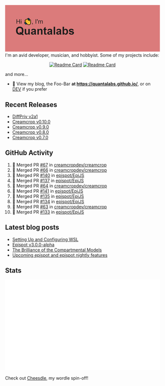 <img src="header.png">
I'm an avid developer, musician, and hobbyist. Some of my projects include:
<p align='center'><a href="https://github.com/Quantalabs/EpiJS"><img src="https://github-readme-stats.vercel.app/api/pin/?username=epispot&amp;repo=EpiJS" alt="Readme Card"></a>
<a href="https://github.com/Quantalabs/NCOVDashboard"><img src="https://github-readme-stats.vercel.app/api/pin/?username=Quantalabs&amp;repo=NCOVDashboard" alt="Readme Card"></a></p>


and more...

- 📜 View my blog, the Foo-Bar **at https://quantalabs.github.io/**, or on [DEV](https://dev.to/Quantalabs) if you prefer

## Recent Releases
- [DiffPriv v2a1](https://github.com/Quantalabs/DiffPriv/releases/tag/v2.0.0-alpha1)
- [Creamcrop v0.10.0](https://github.com/creamcropdev/creamcrop/releases/tag/v0.10.0)
- [Creamcrop v0.9.0](https://github.com/creamcropdev/creamcrop/releases/tag/v0.9.0)
- [Creamcrop v0.8.0](https://github.com/creamcropdev/creamcrop/releases/tag/v0.8.0)
- [Creamcrop v0.7.0](https://github.com/creamcropdev/creamcrop/releases/tag/v0.7.0)

## GitHub Activity
<!--START_SECTION:activity-->
1. 🎉 Merged PR [#67](https://github.com/creamcropdev/creamcrop/pull/67) in [creamcropdev/creamcrop](https://github.com/creamcropdev/creamcrop)
2. 🎉 Merged PR [#66](https://github.com/creamcropdev/creamcrop/pull/66) in [creamcropdev/creamcrop](https://github.com/creamcropdev/creamcrop)
3. 🎉 Merged PR [#140](https://github.com/epispot/EpiJS/pull/140) in [epispot/EpiJS](https://github.com/epispot/EpiJS)
4. 🎉 Merged PR [#137](https://github.com/epispot/EpiJS/pull/137) in [epispot/EpiJS](https://github.com/epispot/EpiJS)
5. 🎉 Merged PR [#64](https://github.com/creamcropdev/creamcrop/pull/64) in [creamcropdev/creamcrop](https://github.com/creamcropdev/creamcrop)
6. 🎉 Merged PR [#141](https://github.com/epispot/EpiJS/pull/141) in [epispot/EpiJS](https://github.com/epispot/EpiJS)
7. 🎉 Merged PR [#135](https://github.com/epispot/EpiJS/pull/135) in [epispot/EpiJS](https://github.com/epispot/EpiJS)
8. 🎉 Merged PR [#134](https://github.com/epispot/EpiJS/pull/134) in [epispot/EpiJS](https://github.com/epispot/EpiJS)
9. 🎉 Merged PR [#63](https://github.com/creamcropdev/creamcrop/pull/63) in [creamcropdev/creamcrop](https://github.com/creamcropdev/creamcrop)
10. 🎉 Merged PR [#133](https://github.com/epispot/EpiJS/pull/133) in [epispot/EpiJS](https://github.com/epispot/EpiJS)
<!--END_SECTION:activity-->

## Latest blog posts
<!-- BLOG-POST-LIST:START -->
- [Setting Up and Configuring WSL](https://dev.to/quantalabs/setting-up-and-configuring-wsl-392c)
- [Epispot v3.0.0-alpha](https://dev.to/epispot/epispot-v3-0-0-alpha-5heh)
- [The Brilliance of the Compartmental Models](https://dev.to/quantalabs/the-brilliance-of-the-compartmental-models-1j99)
- [Upcoming epispot and epispot nightly features](https://dev.to/epispot/upcoming-epispot-and-epispot-nightly-features-52ep)
<!-- BLOG-POST-LIST:END -->


## Stats
<p align="center"><img src="https://github.com/Quantalabs/github-stats/raw/master/generated/languages.svg" alt="Language Stats"><br>

Check out [Cheesdle](https://cheesdle.vercel.app), my wordle spin-off!
